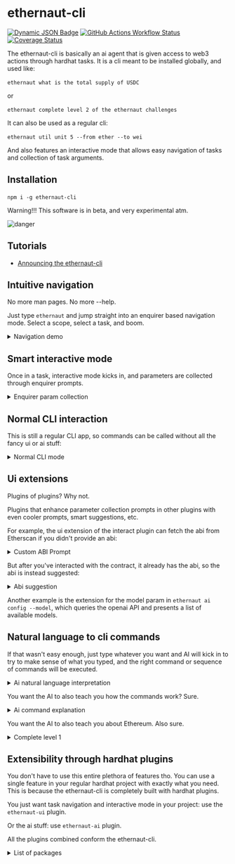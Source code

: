 # ethernaut-cli

[![Dynamic JSON Badge](https://img.shields.io/npm/v/ethernaut-cli.svg)](https://www.npmjs.com/package/ethernaut-cli)
[![GitHub Actions Workflow Status](https://img.shields.io/github/actions/workflow/status/theethernaut/ethernaut-cli/ci.yml)](https://github.com/theethernaut/ethernaut-cli/actions/workflows/ci.yml)
[![Coverage Status](https://coveralls.io/repos/github/theethernaut/ethernaut-cli/badge.svg)](https://coveralls.io/github/theethernaut/ethernaut-cli)

The ethernaut-cli is basically an ai agent that is given access to web3 actions through hardhat tasks. It is a cli meant to be installed globally, and used like:

`ethernaut what is the total supply of USDC`

or

`ethernaut complete level 2 of the ethernaut challenges`

It can also be used as a regular cli:

`ethernaut util unit 5 --from ether --to wei`

And also features an interactive mode that allows easy navigation of tasks and collection of task arguments.

## Installation

`npm i -g ethernaut-cli`

Warning!!! This software is in beta, and very experimental atm.

![danger](https://media.giphy.com/media/X8t6i3zOvLfGw/giphy.gif?cid=790b7611j0imei4nyl4pp57rhrk4bjb60d4z2vwc8suct6i1&ep=v1_gifs_search&rid=giphy.gif&ct=g)

## Tutorials

- [Announcing the ethernaut-cli](https://mirror.xyz/theethernaut.eth/0HP3L4mWzb4isXYERfsncBQgzT1T99uQTH8tvJvICmE)

## Intuitive navigation

No more man pages. No more --help.

Just type `ethernaut` and jump straight into an enquirer based navigation mode. Select a scope, select a task, and boom.

<details>
  <summary>Navigation demo</summary>
  <img src="demos/nav.gif" alt="Enquirer navigation">
</details>

## Smart interactive mode

Once in a task, interactive mode kicks in, and parameters are collected through enquirer prompts.

<details>
  <summary>Enquirer param collection</summary>
  <img src="demos/interactive.gif" alt="Enquirer param collection">
</details>

## Normal CLI interaction

This is still a regular CLI app, so commands can be called without all the fancy ui or ai stuff:

<details>
  <summary>Normal CLI mode</summary>
  <img src="demos/normal.gif" alt="Normal CLI mode">
</details>

## Ui extensions

Plugins of plugins? Why not.

Plugins that enhance parameter collection prompts in other plugins with even cooler prompts, smart suggestions, etc.

For example, the ui extension of the interact plugin can fetch the abi from Etherscan if you didn't provide an abi:

<details>
  <summary>Custom ABI Prompt</summary>
  <img src="demos/custom.gif" alt="Etherscan custom ABI prompt">
</details>

But after you've interacted with the contract, it already has the abi, so the abi is instead suggested:

<details>
  <summary>Abi suggestion</summary>
  <img src="demos/custom1.gif" alt="Abi suggestion">
</details>

Another example is the extension for the model param in `ethernaut ai config --model`, which queries the openai API and presents a list of available models.

## Natural language to cli commands

If that wasn't easy enough, just type whatever you want and AI will kick in to try to make sense of what you typed, and the right command or sequence of commands will be executed.

<details>
  <summary>Ai natural language interpretation</summary>
  <img src="demos/interpret.gif" alt="Ai natural language interpretation">
</details>

You want the AI to also teach you how the commands work? Sure.

<details>
  <summary>Ai command explanation</summary>
  <img src="demos/explain.gif" alt="Ai command explanation">
</details>

You want the AI to also teach you about Ethereum. Also sure.

<details>
  <summary>Complete level 1</summary>
  <img src="demos/teach.gif" alt="Complete level 1">
</details>

## Extensibility through hardhat plugins

You don't have to use this entire plethora of features tho. You can use a single feature in your regular hardhat project with exactly what you need. This is because the ethernaut-cli is completely built with hardhat plugins.

You just want task navigation and interactive mode in your project: use the `ethernaut-ui` plugin.

Or the ai stuff: use `ethernaut-ai` plugin.

All the plugins combined conform the ethernaut-cli.

<details>

<summary>List of packages</summary>

| Title                                                                   | Description                                                             |
| ----------------------------------------------------------------------- | ----------------------------------------------------------------------- |
| [ethernaut-ai](packages/title/README.md#ethernaut-ai)                   | AI assistant that interprets user input and executes hardhat tasks      |
| [ethernaut-ai-ui](packages/title/README.md#ethernaut-ai-ui)             | Ui extensions for the ethernaut-ai package                              |
| [ethernaut-cli](packages/title/README.md#ethernaut-cli)                 | Main hardhat project                                                    |
| [ethernaut-challenges](packages/title/README.md#ethernaut-challenges)   | Tasks for playing the Open Zeppelin Ethernaut challenges from the CLI   |
| [ethernaut-common](packages/title/README.md#ethernaut-common)           | Common utils used by several ethernaut-cli plugins                      |
| [ethernaut-interact](packages/title/README.md#ethernaut-interact)       | Tasks for sending transactions and interacting with contracts           |
| [ethernaut-interact-ui](packages/title/README.md#ethernaut-interact-ui) | Ui extensions for the ethernaut-interact package                        |
| [ethernaut-network](packages/title/README.md#ethernaut-network)         | Tasks for interacting with different networks                           |
| [ethernaut-network-ui](packages/title/README.md#ethernaut-network-ui)   | Ui extensions for the ethernaut-network package                         |
| [ethernaut-ui](packages/title/README.md#ethernaut-ui)                   | Intuitive navigation and interactive param collection for hardhat tasks |
| [ethernaut-util](packages/title/README.md#ethernaut-util)               | Simple, everyday utilities for Ethereum devs                            |
| [ethernaut-util-ui](packages/title/README.md#ethernaut-util-ui)         | Ui extensions for the ethernaut-util package                            |
| [ethernaut-wallet](packages/title/README.md#ethernaut-wallet)           | Tasks for interacting from different Ethereum accounts                  |
| [ethernaut-wallet-ui](packages/title/README.md#ethernaut-wallet-ui)     | Ui extensions for the ethernaut-wallet package                          |

</details>
